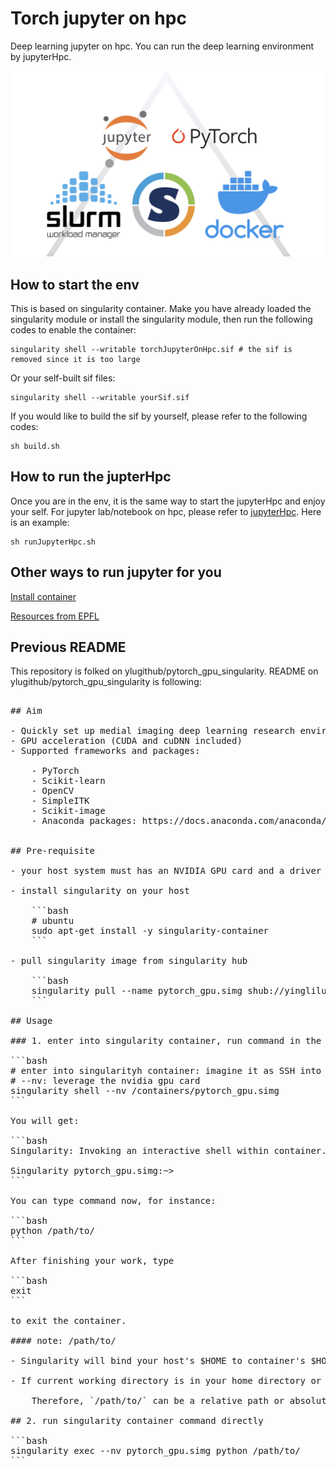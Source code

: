 
<!-- [![https://www.singularity-hub.org/static/img/hosted-singularity--hub-%23e32929.svg](https://www.singularity-hub.org/static/img/hosted-singularity--hub-%23e32929.svg)](https://singularity-hub.org/collections/3673) -->

# Torch jupyter on hpc

Deep learning jupyter on hpc. You can run the deep learning environment by jupyterHpc.

<p align="center">
  <img src="src/logoCollection.png" alt="torchJupyterHpc" width="600" >
</p>


## How to start the env

This is based on singularity container. Make you have already loaded the singularity module or install the singularity module, then run the following codes to enable the container:

```
singularity shell --writable torchJupyterOnHpc.sif # the sif is removed since it is too large
```

Or your self-built sif files:

```
singularity shell --writable yourSif.sif
```

If you would like to build the sif by yourself, please refer to the following codes:


```
sh build.sh
```

## How to run the jupterHpc

Once you are in the env, it is the same way to start the jupyterHpc and enjoy your self. For jupyter lab/notebook on hpc, please refer to [jupyterHpc](https://github.com/jligm-hash/jupyterHpc). Here is an example:

```
sh runJupyterHpc.sh
```

## Other ways to run jupyter for you

[Install container](https://singularity-tutorial.github.io/01-installation/)

[Resources from EPFL](https://tube.switch.ch/videos/B6ZJYhSSrd)


## Previous README

This repository is folked on ylugithub/pytorch_gpu_singularity. README on ylugithub/pytorch_gpu_singularity is following:

<pre>

## Aim

- Quickly set up medial imaging deep learning research environment on Linux(singularity container based)
- GPU acceleration (CUDA and cuDNN included)
- Supported frameworks and packages:

    - PyTorch
    - Scikit-learn
    - OpenCV
    - SimpleITK
    - Scikit-image
    - Anaconda packages: https://docs.anaconda.com/anaconda/packages/py3.6_linux-64/


## Pre-requisite

- your host system must has an NVIDIA GPU card and a driver installed(you don't need to install cuda and cudnn)

- install singularity on your host

    ```bash
    # ubuntu
    sudo apt-get install -y singularity-container
    ```

- pull singularity image from singularity hub

    ```bash
    singularity pull --name pytorch_gpu.simg shub://yinglilu/pytorch_gpu_singularity:1.3.0
    ```

## Usage

### 1. enter into singularity container, run command in the container

```bash
# enter into singularityh container: imagine it as SSH into (passwordless) another machine
# --nv: leverage the nvidia gpu card
singularity shell --nv /containers/pytorch_gpu.simg
```

You will get:

```bash
Singularity: Invoking an interactive shell within container...

Singularity pytorch_gpu.simg:~>
```

You can type command now, for instance:

```bash
python /path/to/<your_script.py>
```

After finishing your work, type

```bash
exit
```

to exit the container.

#### note: /path/to/

- Singularity will bind your host's $HOME to container's $HOME automatically. That's mean, if you do modification on your host's home directory, you can see the modifications in the container's home directory, and vice versa.

- If current working directory is in your home directory or bind path, Singularity will replicate your current working directory within the container.

    Therefore, `/path/to/` can be a relative path or absolute path of your home or bind path.

## 2. run singularity container command directly

```bash
singularity exec --nv pytorch_gpu.simg python /path/to/<your_script.py>
```

</pre>
